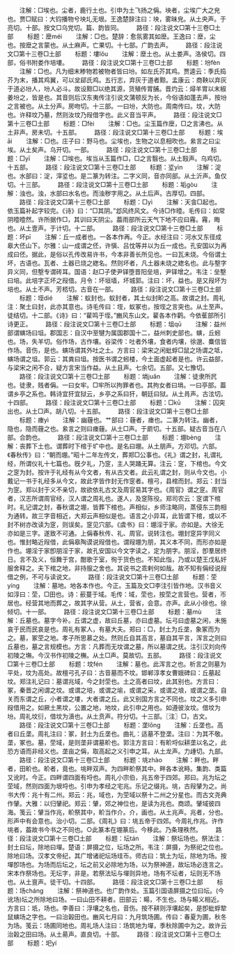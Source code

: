 <!-- { "loadSidebar": true } -->
　　注解：□埃也。尘者，鹿行土也。引申为土飞扬之偁。坱者，尘埃广大之皃也。贾□赋曰：大钧播物兮坱圠无垠。王逸楚辞注曰：坱，雾昧皃。从土央声。于亮切。十部。按文□乌党切。篇、韵皆同。
　　路径：段注说文□第十三卷□土部
　　标题：塺méi
　　注解：□也。楚辞：愈氛雾其如塺。王逸曰：塺，尘也。按塺之言蒙也。从土麻声。亡果切。十七部。广韵去声。
　　路径：段注说文□第十三卷□土部
　　标题：塿lǒu
　　注解：塺土也。从土娄声。洛侯切。四部，俗书附娄作培塿。
　　路径：段注说文□第十三卷□土部
　　标题：坋fèn
　　注解：□也。凡为细末糁物若被物者皆曰坋。如左氏芥其鸡。贾逵云：季氏捣芥为末，播其鸡翼，可以坌郈氏鸡。五行志，弃灰于道者黥。孟康云：商鞅以弃灰于道必坋人，坋人必斗。故设黥□以绝其源，货殖传胃脯。晋灼云：燖羊胃以末椒姜坋之，皆是也。其音则后汉东夷传注引说文蒲顿反为长，今俗语如蓬去声，按坋之言被也。从土分声。房吻切。十三部。一曰坋，大防也。周南传曰。坟，大防也。许释坟乃墓，然则汝坟乃叚借字也。此义音当平声。
　　路径：段注说文□第十三卷□土部
　　标题：□fèi
　　注解：□也。尘玉篇作塺，□之言沸也。从土非声。房未切。十五部。
　　路径：段注说文□第十三卷□土部
　　标题：埃āi
　　注解：□也。庄子曰：野马也。尘埃也，生物之以息相吹也。絫言之曰尘埃。从土矣声。乌开切。一部。
　　路径：段注说文□第十三卷□土部
　　标题：□yī
　　注解：□埃也。埃当从玉篇作□，□之言翳也。从土殹声。乌鸡切。十五部。
　　路径：段注说文□第十三卷□土部
　　标题：垽yìn
　　注解：淀也。水部曰：淀，滓垽也。是二篆为转注。二字义同，音亦同部。从土沂声。鱼仅切。十三部。
　　路径：段注说文□第十三卷□土部
　　标题：垢ɡòu
　　注解：浊也。浊，水部曰水名也。而浊秽字用之。从土后声。古厚切。四部。
　　路径：段注说文□第十三卷□土部
　　标题：□yì
　　注解：天侌□起也。依玉篇补起字较完。《诗》曰：“□其阴。”邶风终风文。今诗□作曀。毛传曰：如常阴曀曀然。许所据作□，其训曰天阴尘。葢雨部所云天气下地不应曰霿。霿，晦也。从土壹声。于计切。十二部。
　　路径：段注说文□第十三卷□土部
　　标题：坏pī
　　注解：丘一成者也。一各本作再。今正。水经注曰：河水又东径成皋大伾山下。尔雅：山一成谓之伾，许愼、吕忱等并以为丘一成也。孔安国以为再成曰伾。据此，是俗以孔传改易许书，今本非善长所见也。一曰瓦未烧。今俗谓土坏，古语也。瓦者、土器已烧之緫名。然则坏者，凡土器未烧之緫名也。此与墼字异义同，但墼专谓砖耳。国语：赵□子使尹铎堕晋阳垒培，尹铎增之。韦注：垒墼曰培。此培字正坏之叚借。月令：坏垣墙，坏城郭。注曰：坏，益也。是又叚坏为培也。从土不声。芳桮切。古音在一部。
　　路径：段注说文□第十三卷□土部
　　标题：垤dié
　　注解：蚁封也。蚁封者，其土似封畍之高。故谓之封。周礼注：聚土曰封，此亦其意也。诗毛传曰：垤，蚁冢也，按垤之言突也。从土至声。徒结切。十二部。《诗》曰：“雚鸣于垤。”豳风东山文。雚各本作鹳。今依萑部所引诗更正。
　　路径：段注说文□第十三卷□土部
　　标题：坥qū
　　注解：益州部谓螾场曰坥。郡国志：自汉中至犍为属国郡国十二，益州刺史部也。螾，丘蚓也。场，失羊切。俗作场，古作壤。谷梁传：吐者外壤，食者内壤，徐邈、麋信皆作场。音伤，是也。螾场谓其外吐之土。方言曰：梁宋之闲蚍蜉□鼠之场谓之坻，螾场谓之坥。郭云：其粪曰坥。按医书谓之蚓楼，今土面虚起者是也。许云益部，与梁宋之闲不合，疑方言宋当作益。从土且声。七余切。五部。又七豫切。
　　路径：段注说文□第十三卷□土部
　　标题：埍juǎn
　　注解：徒隶所凥也。徒隶，贱者偁。一曰女牢。□牢所以拘罪者也。其拘女者曰埍。一曰亭部。葢谓乡亭之系也。韩诗宜犴宜狱云，乡亭之系曰犴，朝廷曰狱。从土肙声。古泫切。十四部。
　　路径：段注说文□第十三卷□土部
　　标题：□kū
　　注解：囚突出也。从土□声。胡八切。十五部。
　　路径：段注说文□第十三卷□土部
　　标题：瘗yì
　　注解：幽薶也。艹部曰：薶者，瘗也。二篆为转注。幽者，隐也，隐而薶之也。絫言之则曰瘗薶。从土□声。于罽切。十五部。疑古音当在八部。合韵也。
　　路径：段注说文□第十三卷□土部
　　标题：堋bènɡ
　　注解：丧葬下土也。谓葬时下棺于圹中也。是名曰堋。从土朋声。方邓切。六部。《春秋传》曰：“朝而堋。”昭十二年左传文，葬郑□公事也。《礼》谓之封，礼谓礼经，所谓仪礼十七篇也。旣夕礼，乃窆，主人哭踊无算。注云：窆，下棺也。今文之窆为封。按许于礼经有从今文者，有从古文者。此云礼谓之封，则从今文也。小戴记一书于礼经多从今文，故此字皆作封无作窆者。檀弓，县棺而封。郑云：封当为窆。郑以封于义不亲切，故欲依礼古文及周官易其字也。《周官》谓之窆。周官者，汉志所谓周官经，汉人谓之周礼也。遂人，及窆陈役。郑司农云：窆谓下棺时。礼记谓之封，春秋谓之堋，皆葬下棺也。声相似，乡师注略同，蒸侵东三韵相为通转。故三字音相近，大郑云声相似是也。语言之小异耳，此皆谓下棺，或以不封不树亦改读为窆，则误矣。窆见穴部。《虞书》曰：堋淫于家。亦如是。大徐无亦如是三字。遂致不可通。上偁春秋传、礼、周官。说转注也。堋封窆异字同义也。惟封略近叚借，此偁皋陶谟说叚借也。谓叚堋为朋，其义本不同，而形亦如是作也。堋淫于家卽朋淫于家，故孔安国以今文字读之，定为朋字。朋淫，卽羣居终日。言不及义，恒舞于宫，酣歌于室，徇于货色也。不知此恉，乃或以楚王戊私奸服舍释之。夫下棺之地，非持服之舍也。其说书之乖剌何如哉。故不知有偁经说叚借之例，不可与读说文。
　　路径：段注说文□第十三卷□土部
　　标题：茔yínɡ
　　注解：墓地。地各本作也。今正。玉篇及文□李注引皆作地。汉书音义如淳曰：茔，□田也。诗：蘝蔓于域。毛传：域，茔也，按茔之言营也。营者，帀居也。经营其地而葬之，故其字从营。从土，营省，会意。亦声。此从小徐也。徐倾切。十一部。
　　路径：段注说文□第十三卷□土部
　　标题：墓mù
　　注解：丘墓也。墓字今补。丘谓之虚，故曰丘墓，亦曰虚墓。坛弓曰虚墓之闲，未施哀于民而民哀是也。周礼有冢人，有墓大夫。郑曰：□，封土为丘垄，象冢而为之。墓，冢茔之地。孝子所思慕之处。然则丘自其高言，墓自其平言，浑言之则曰丘墓也，墓之言规模也。方言：凡葬而无坟谓之墓，所以墓谓之抚。注引汉刘向传初陵之墲。今汉书作初陵之橅。从土□声。莫故切。五部。
　　路径：段注说文□第十三卷□土部
　　标题：坟fén
　　注解：墓也。此浑言之也。析言之则墓为平处，坟为高处。故檀弓孔子曰：古音墓而不坟。邯郸淳孝女曹娥碑曰：丘墓起坟。郑注礼记曰：墓谓兆域，今之封茔也。土之高者曰坟，此其别也。方言曰：冢，秦晋之闲谓之坟。或谓之培，或谓之堬，或谓之采，或谓之埌，或谓之垄。自关而东谓之丘，小者谓之塿，大者谓之丘。此又别国方言之不同也。坟之义多引申叚借用之。如厥土黑坟，公置之地，地坟，此引申之用也。如遵彼汝坟。借坟为坋。周礼坟衍，借坟为濆也。从土贲声。符分切。十三部。〖注〗□，古文。
　　路径：段注说文□第十三卷□土部
　　标题：垄lǒnɡ
　　注解：丘垄也。高者曰丘垄。周礼注曰：冢，封土为丘垄也。曲礼：适墓不登垄。注曰：为其不敬。垄，冢也。墓，茔域，是则垄非谓墓畍也。郭注方言曰：有畍埒似耕垄以名之，此恐方语而非经义也。垄亩之偁，取高起之义引申之耳。从土龙声。力歱切。九部。
　　路径：段注说文□第十三卷□土部
　　标题：垗zhào
　　注解：畔也。畔者，田畍也。畍者，竟也。垗畔双声。为四畔畍祭其中。畔各本讹畤。集韵、类篇又讹时。今正。四畔谓四面有埒也。周礼小宗伯，兆五帝于四郊。郑曰。兆为坛之茔域，然则四面为垠埒也。引申为孝经之宅兆。乐记之缀兆。垗，古叚肈为之。尚书大传：兆十有二州。郑云：兆，域也，为茔域以祭十二州之分星也。而古文尧典作肈。大雅：以归肈祀。郑云：肈，郊之神位也，是读为兆也。商颂。肈域彼四海。笺云：肈当作兆，畍祭其中，畍当作介。介，画也。从土兆声。兆者，分也。形声中有会意也。治小切。二部。《周礼》曰：垗五帝于四郊。今周礼作兆。许作垗者，葢故书今书之不同也。○此篆本在堋篆后。今移此。乃条理秩然。
　　路径：段注说文□第十三卷□土部
　　标题：坛tán
　　注解：祭坛场也。祭法注：封土曰坛，除地曰墠。楚语：屏摄之位，坛场之所。韦注：屏摄，为祭祀之位也。除地曰场。汉孝文帝纪，其广增诸祀坛场珪币。师古曰：筑土为坛，除地为场。按墠卽场也。为场而后坛之，坛之前又必除地为场，以为祭神道，故坛场必连言之。宋本作祭场也。无坛字，非是。若祭法坛与墠则异地，场有不坛者，坛则无不场也。从土亶声。徒干切。十四部。
　　路径：段注说文□第十三卷□土部
　　标题：场chánɡ
　　注解：祭神道也。也广韵作处。玉篇引国语屏摄之位曰坛。(今讹场)坛之所除地曰场。一曰山田不耕者。田部云：畼，不生也。场与畼义相近。方言曰：坁，场也。李善曰：浮壤之名也，音伤。按不耕则浮壤起矣，是卽蚍蜉犂鼠螾场之字也。一曰治榖田也。豳风七月曰：九月筑场圃。传曰：春夏为圃，秋冬为场。笺云：场圃同地也。周礼场人注曰：场筑地为墠，季秋除圃中为之。故许云治榖之田曰场。从土昜声。直良切。十部。
　　路径：段注说文□第十三卷□土部
　　标题：圯yí
